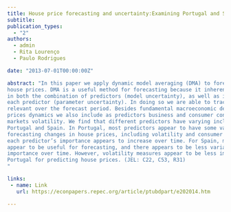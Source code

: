 ```yaml
---
title: House price forecasting and uncertainty:Examining Portugal and Spain
subtitle: 
publication_types:
  - "2"
authors:
  - admin
  - Rita Lourenço
  - Paulo Rodrigues

date: "2013-07-01T00:00:00Z"

abstract: "In this paper we apply dynamic model averaging (DMA) to forecast Portuguese and Spanish
house prices. DMA is a useful method for forecasting because it inherently allows for uncertainty
in both the combination of predictors (model uncertainty), as well as in the marginal effect of
each predictor (parameter uncertainty). In doing so we are able to track which predictors are
relevant over the forecast period. Besides fundamental macroeconomic determinants to house
prices dynamics we also include as predictors business and consumer confidence and financial
markets volatility. We find that different predictors have varying inclusion probabilities for both
Portugal and Spain. In Portugal, most predictors appear to have some value when it comes to
forecasting changes in house prices, including volatility and consumer confidence. Furthermore,
each predictor’s importance appears to increase over time. For Spain, most economic predictors
appear to be useful for forecasting, and there appears to be less variation in each predictor’s
importance over time. However, volatility measures appear to be less important in Spain than in
Portugal for predicting house prices. (JEL: C22, C53, R31)
"

links:
 - name: Link
   url: https://econpapers.repec.org/article/ptubdpart/e202014.htm

---
```

